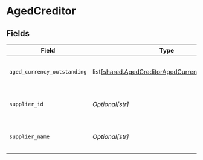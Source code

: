 # AgedCreditor


## Fields

| Field                                                                                                              | Type                                                                                                               | Required                                                                                                           | Description                                                                                                        | Example                                                                                                            |
| ------------------------------------------------------------------------------------------------------------------ | ------------------------------------------------------------------------------------------------------------------ | ------------------------------------------------------------------------------------------------------------------ | ------------------------------------------------------------------------------------------------------------------ | ------------------------------------------------------------------------------------------------------------------ |
| `aged_currency_outstanding`                                                                                        | list[[shared.AgedCreditorAgedCurrencyOutstanding](undefined/models/shared/agedcreditoragedcurrencyoutstanding.md)] | :heavy_minus_sign:                                                                                                 | Array of aged creditors by currency.                                                                               |                                                                                                                    |
| `supplier_id`                                                                                                      | *Optional[str]*                                                                                                    | :heavy_minus_sign:                                                                                                 | Supplier ID of the aged creditor.                                                                                  | f594cefb-7750-4c3a-bab2-b5322026dee9                                                                               |
| `supplier_name`                                                                                                    | *Optional[str]*                                                                                                    | :heavy_minus_sign:                                                                                                 | Supplier name of the aged creditor.                                                                                | John Doe                                                                                                           |